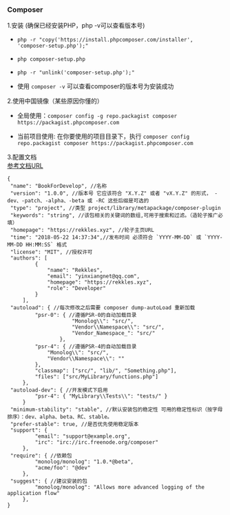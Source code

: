 ### Composer

1.安装 (确保已经安装PHP，php -v可以查看版本号)
  * `php -r "copy('https://install.phpcomposer.com/installer', 'composer-setup.php');"`
  
  * `php composer-setup.php`
  
  * `php -r "unlink('composer-setup.php');"`
  
  * 使用 `composer -v` 可以查看composer的版本号为安装成功
  
2.使用中国镜像（某些原因你懂的）
  * 全局使用：`composer config -g repo.packagist composer https://packagist.phpcomposer.com`
  
  * 当前项目使用: 在你要使用的项目目录下，执行 `composer config repo.packagist composer https://packagist.phpcomposer.com`
  
3.配置文档   
  [参考文档URL](http://docs.phpcomposer.com/04-schema.html)
  
  ```
  {
   "name": "BookForDevelop", //名称 
   "version": "1.0.0", //版本号 它应该符合 "X.Y.Z" 或者 "vX.Y.Z" 的形式， -dev、-patch、-alpha、-beta 或 -RC 这些后缀是可选的   
   "type": "project", //类型 project/library/metapackage/composer-plugin
   "keywords": "string", //该包相关的关键词的数组,可用于搜索和过滤。（造轮子推广必填）
   "homepage": "https://rekkles.xyz", //轮子主页URL
   "time": "2018-05-22 14:37:34",//发布时间 必须符合 `YYYY-MM-DD` 或 `YYYY-MM-DD HH:MM:SS` 格式 
   "license": "MIT", //授权许可    
   "authors": [
           {
               "name": "Rekkles",
               "email": "yinxiangnet@qq.com",
               "homepage": "https://rekkles.xyz",
               "role": "Developer"
           }
       ],       
   "autoload": { //每次修改之后需要 composer dump-autoLoad 重新加载
           "psr-0": { //遵循PSR-0的自动加载目录
                       "Monolog\\": "src/",
                       "Vendor\\Namespace\\": "src/",
                       "Vendor_Namespace_": "src/"
                   },
           "psr-4": { //遵循PSR-4的自动加载目录
               "Monolog\\": "src/",
               "Vendor\\Namespace\\": ""
           },
           "classmap": ["src/", "lib/", "Something.php"],
           "files": ["src/MyLibrary/functions.php"]
       },     
   "autoload-dev": { //开发模式下启用
           "psr-4": { "MyLibrary\\Tests\\": "tests/" }
       }       
   "minimum-stability": "stable", //默认安装包的稳定性 可用的稳定性标识（按字母排序）：dev、alpha、beta、RC、stable。
   "prefer-stable": true, //是否优先使用稳定版本
   "support": {
           "email": "support@example.org",
           "irc": "irc://irc.freenode.org/composer"
       },
   "require": { //依赖包
           "monolog/monolog": "1.0.*@beta",
           "acme/foo": "@dev"
       },
   "suggest": { //建议安装的包
           "monolog/monolog": "Allows more advanced logging of the application flow"
       },           
  }
  ```
  